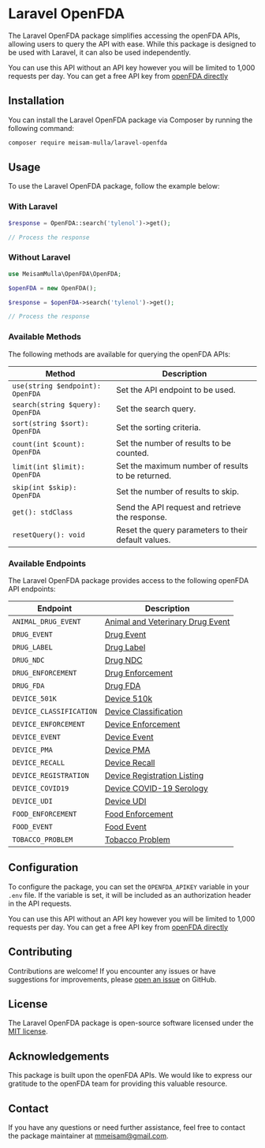 # Laravel OpenFDA

The Laravel OpenFDA package simplifies accessing the openFDA APIs, allowing users to query the API with ease. While this package is designed to be used with Laravel, it can also be used independently.

You can use this API without an API key however you will be limited to 1,000 requests per day. You can get a free API key from [openFDA directly](https://open.fda.gov/apis/authentication/)

## Installation

You can install the Laravel OpenFDA package via Composer by running the following command:

```bash
composer require meisam-mulla/laravel-openfda
```

## Usage

To use the Laravel OpenFDA package, follow the example below:

### With Laravel
```php
$response = OpenFDA::search('tylenol')->get();

// Process the response
```

### Without Laravel

```php
use MeisamMulla\OpenFDA\OpenFDA;

$openFDA = new OpenFDA();

$response = $openFDA->search('tylenol')->get();

// Process the response
```

### Available Methods

The following methods are available for querying the openFDA APIs:

| Method                              | Description                                                                              |
|-------------------------------------|------------------------------------------------------------------------------------------|
| `use(string $endpoint): OpenFDA`    | Set the API endpoint to be used.                                                         |
| `search(string $query): OpenFDA`    | Set the search query.                                                                    |
| `sort(string $sort): OpenFDA`       | Set the sorting criteria.                                                                |
| `count(int $count): OpenFDA`        | Set the number of results to be counted.                                                  |
| `limit(int $limit): OpenFDA`        | Set the maximum number of results to be returned.                                         |
| `skip(int $skip): OpenFDA`          | Set the number of results to skip.                                                        |
| `get(): stdClass`                   | Send the API request and retrieve the response.                                           |
| `resetQuery(): void`                | Reset the query parameters to their default values.                                       |

### Available Endpoints

The Laravel OpenFDA package provides access to the following openFDA API endpoints:

| Endpoint                                 | Description                                                                                                 |
|------------------------------------------|-------------------------------------------------------------------------------------------------------------|
| `ANIMAL_DRUG_EVENT`                      | [Animal and Veterinary Drug Event](https://api.fda.gov/animalandveterinary/event.json)                      |
| `DRUG_EVENT`                             | [Drug Event](https://api.fda.gov/drug/event.json)                                                          |
| `DRUG_LABEL`                             | [Drug Label](https://api.fda.gov/drug/label.json)                                                          |
| `DRUG_NDC`                               | [Drug NDC](https://api.fda.gov/drug/ndc.json)                                                              |
| `DRUG_ENFORCEMENT`                       | [Drug Enforcement](https://api.fda.gov/drug/enforcement.json)                                              |
| `DRUG_FDA`                               | [Drug FDA](https://api.fda.gov/drug/drugsfda.json)                                                          |
| `DEVICE_501K`                            | [Device 510k](https://api.fda.gov/device/510k.json)                                                         |
| `DEVICE_CLASSIFICATION`                  | [Device Classification](https://api.fda.gov/device/classification.json)                                      |
| `DEVICE_ENFORCEMENT`                     | [Device Enforcement](https://api.fda.gov/device/enforcement.json)                                            |
| `DEVICE_EVENT`                           | [Device Event](https://api.fda.gov/device/event.json)                                                        |
| `DEVICE_PMA`                             | [Device PMA](https://api.fda.gov/device/pma.json)                                                            |
| `DEVICE_RECALL`                          | [Device Recall](https://api.fda.gov/device/recall.json)                                                      |
| `DEVICE_REGISTRATION`                    | [Device Registration Listing](https://api.fda.gov/device/registrationlisting.json)                            |
| `DEVICE_COVID19`                         | [Device COVID-19 Serology](https://api.fda.gov/device/covid19serology.json)                                  |
| `DEVICE_UDI`                             | [Device UDI](https://api.fda.gov/device/udi.json)                                                            |
| `FOOD_ENFORCEMENT`                       | [Food Enforcement](https://api.fda.gov/food/enforcement.json)                                                |
| `FOOD_EVENT`                             | [Food Event](https://api.fda.gov/food/event.json)                                                            |
| `TOBACCO_PROBLEM`                        | [Tobacco Problem](https://api.fda.gov/tobacco/problem.json)                                                  |

## Configuration

To configure the package, you can set the `OPENFDA_APIKEY` variable in your `.env` file. If the variable is set, it will be included as an authorization header in the API requests.

You can use this API without an API key however you will be limited to 1,000 requests per day. You can get a free API key from [openFDA directly](https://open.fda.gov/apis/authentication/)

## Contributing

Contributions are welcome! If you encounter any issues or have suggestions for improvements, please [open an issue](https://github.com/meisammulla/laravel-openfda/issues) on GitHub.

## License

The Laravel OpenFDA package is open-source software licensed under the [MIT license](https://opensource.org/licenses/MIT).

## Acknowledgements

This package is built upon the openFDA APIs. We would like to express our gratitude to the openFDA team for providing this valuable resource.

## Contact

If you have any questions or need further assistance, feel free to contact the package maintainer at mmeisam@gmail.com.
